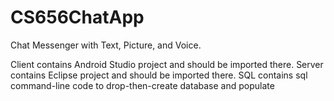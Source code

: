 # CS656ChatApp

Chat Messenger with Text, Picture, and Voice.

Client contains Android Studio project and should be imported there.
Server contains Eclipse project and should be imported there.
SQL contains sql command-line code to drop-then-create database and populate
